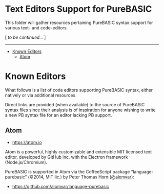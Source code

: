 Text Editors Support for PureBASIC
==================================

This folder will gather resources pertaining PureBASIC syntax support for various text- and code-editors.

\[ *to be continued…* \]

------------------------------------------------------------------------

<!-- #toc -->
-   [Known Editors](#known-editors)
    -   [Atom](#atom)

<!-- /toc -->
Known Editors
=============

What follows is a list of code editors supporting PureBASIC syntax, either natively or via additional resources.

Direct links are provided (when available) to the source of PureBASIC syntax files since their analysis is of inspiration for anyone wishing to write a new PB syntax file for an editor lacking PB support.

Atom
----

-   https://atom.io

Atom is a powerful, highly customizable and extensible MIT licensed text editor, developed by GitHub Inc. with the Electron framework (Node.js/Chromium).

PureBASIC is supported in Atom via the CoffeeScript package “language-purebasic” (©2014, MIT lic.) by Peter Thomas Horn ([@alomvar](https://github.com/alomvar)):

-   https://github.com/alomvar/language-purebasic


